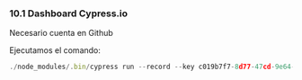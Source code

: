 ### 10.1 Dashboard Cypress.io

Necesario cuenta en Github

Ejecutamos el comando:

```typescript
./node_modules/.bin/cypress run --record --key c019b7f7-8d77-47cd-9e64-61aba8788e31
```


